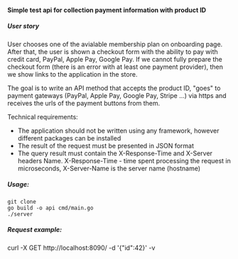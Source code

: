 

#### Simple test api for collection payment information with product ID

##### User story
User chooses one of the avialable membership plan on onboarding page. After that, the user is shown a checkout form with the ability to pay with credit card, PayPal, Apple Pay, Google Pay. If we cannot fully prepare the checkout form (there is an error with at least one payment provider), then we show links to the application in the store.

The goal is to write an API method that accepts the product ID, "goes" to payment gateways (PayPal, Apple Pay, Google Pay, Stripe ...) via https and receives the urls of the payment buttons from them.

Technical requirements:
*  The application should not be written using any framework,
  however different packages can be installed
*  The result of the request must be presented in JSON format
*  The query result must contain the X-Response-Time and X-Server headers
Name. X-Response-Time - time spent processing the request in
microseconds, X-Server-Name is the server name (hostname)

##### Usage:
```
git clone 
go build -o api cmd/main.go
./server
```
##### Request example:
curl -X GET http://localhost:8090/ -d '{"id":42}' -v
